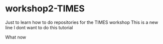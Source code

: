 # workshop2-TIMES
Just to learn how to do repositories for the TIMES workshop 
This is a new line 
I dont want to do this tutorial 

What now
